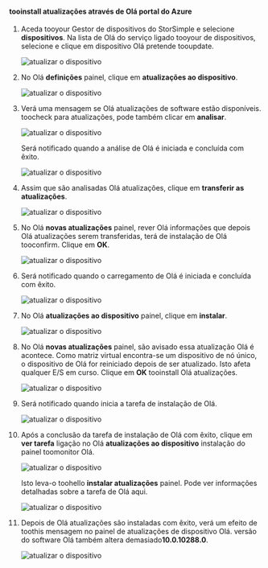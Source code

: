 <!--author=alkohli last changed: 11/07/16 -->

#### <a name="tooinstall-updates-via-hello-azure-portal"></a>tooinstall atualizações através de Olá portal do Azure

1. Aceda tooyour Gestor de dispositivos do StorSimple e selecione **dispositivos**. Na lista de Olá do serviço ligado tooyour de dispositivos, selecione e clique em dispositivo Olá pretende tooupdate. 

    ![atualizar o dispositivo](../includes/media/storsimple-virtual-array-install-update-via-portal/azupdate1m.png) 

2. No Olá **definições** painel, clique em **atualizações ao dispositivo**. 

    ![atualizar o dispositivo](../includes/media/storsimple-virtual-array-install-update-via-portal/azupdate2m.png)  

3. Verá uma mensagem se Olá atualizações de software estão disponíveis. toocheck para atualizações, pode também clicar em **analisar**.

    ![atualizar o dispositivo](../includes/media/storsimple-virtual-array-install-update-via-portal/azupdate3m.png)

    Será notificado quando a análise de Olá é iniciada e concluída com êxito.

    ![atualizar o dispositivo](../includes/media/storsimple-virtual-array-install-update-via-portal/azupdate5m.png)

4. Assim que são analisadas Olá atualizações, clique em **transferir as atualizações**. 

    ![atualizar o dispositivo](../includes/media/storsimple-virtual-array-install-update-via-portal/azupdate6m.png)

5. No Olá **novas atualizações** painel, rever Olá informações que depois Olá atualizações serem transferidas, terá de instalação de Olá tooconfirm. Clique em **OK**.

    ![atualizar o dispositivo](../includes/media/storsimple-virtual-array-install-update-via-portal/azupdate7m.png)

6. Será notificado quando o carregamento de Olá é iniciada e concluída com êxito.

     ![atualizar o dispositivo](../includes/media/storsimple-virtual-array-install-update-via-portal/azupdate8m.png)

5. No Olá **atualizações ao dispositivo** painel, clique em **instalar**.

     ![atualizar o dispositivo](../includes/media/storsimple-virtual-array-install-update-via-portal/azupdate11m.png)   

6. No Olá **novas atualizações** painel, são avisado essa atualização Olá é acontece. Como matriz virtual encontra-se um dispositivo de nó único, o dispositivo de Olá for reiniciado depois de ser atualizado. Isto afeta qualquer E/S em curso. Clique em **OK** tooinstall Olá atualizações. 

    ![atualizar o dispositivo](../includes/media/storsimple-virtual-array-install-update-via-portal/azupdate12m.png) 

7. Será notificado quando inicia a tarefa de instalação de Olá. 

    ![atualizar o dispositivo](../includes/media/storsimple-virtual-array-install-update-via-portal/azupdate13m.png)

8.  Após a conclusão da tarefa de instalação de Olá com êxito, clique em **ver tarefa** ligação no Olá **atualizações ao dispositivo** instalação do painel toomonitor Olá. 

    ![atualizar o dispositivo](../includes/media/storsimple-virtual-array-install-update-via-portal/azupdate15m.png)

    Isto leva-o toohello **instalar atualizações** painel. Pode ver informações detalhadas sobre a tarefa de Olá aqui.

    ![atualizar o dispositivo](../includes/media/storsimple-virtual-array-install-update-via-portal/azupdate16m.png)

9. Depois de Olá atualizações são instaladas com êxito, verá um efeito de toothis mensagem no painel de atualizações de dispositivo Olá. versão do software Olá também altera demasiado**10.0.10288.0**. 

    ![atualizar o dispositivo](../includes/media/storsimple-virtual-array-install-update-via-portal/azupdate17m.png)